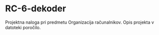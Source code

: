 # RC-6-dekoder
Projektna naloga pri predmetu Organizacija računalnikov. Opis projekta v datoteki poročilo.
